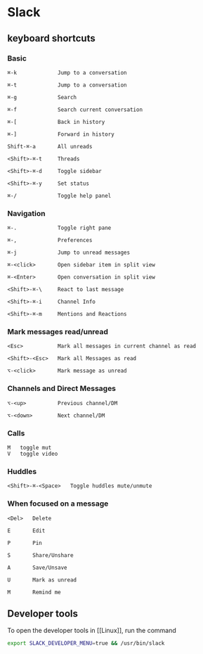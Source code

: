 # Slack

## keyboard shortcuts

### Basic

```plaintext
⌘-k             Jump to a conversation

⌘-t             Jump to a conversation

⌘-g             Search

⌘-f             Search current conversation

⌘-[             Back in history

⌘-]             Forward in history

Shift-⌘-a       All unreads

<Shift>-⌘-t     Threads

<Shift>-⌘-d     Toggle sidebar

<Shift>-⌘-y     Set status

⌘-/             Toggle help panel
```

### Navigation

```plaintext
⌘-.             Toggle right pane

⌘-,             Preferences

⌘-j             Jump to unread messages

⌘-<click>       Open sidebar item in split view

⌘-<Enter>       Open conversation in split view

<Shift>-⌘-\     React to last message

<Shift>-⌘-i     Channel Info

<Shift>-⌘-m     Mentions and Reactions
```

### Mark messages read/unread

```plaintext
<Esc>           Mark all messages in current channel as read

<Shift>-<Esc>   Mark all Messages as read

⌥-<click>       Mark message as unread
```

### Channels and Direct Messages

```plaintext
⌥-<up>          Previous channel/DM

⌥-<down>        Next channel/DM
```

### Calls

```plaintext
M   toggle mut
V   toggle video
```

### Huddles

```plaintext
<Shift>-⌘-<Space>   Toggle huddles mute/unmute
```

### When focused on a message

```plaintext
<Del>   Delete

E       Edit

P       Pin

S       Share/Unshare

A       Save/Unsave

U       Mark as unread 

M       Remind me
```

## Developer tools

To open the developer tools in [[Linux]], run the command

```bash
export SLACK_DEVELOPER_MENU=true && /usr/bin/slack
```
